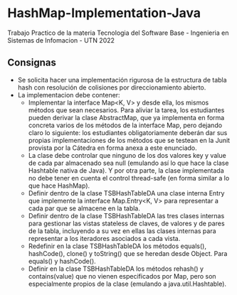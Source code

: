 # HashMap-Implementation-Java
Trabajo Practico de la materia Tecnologia del Software Base - Ingenieria en Sistemas de Infomacion - UTN 2022

## Consignas
- Se solicita hacer una implementación rigurosa de la estructura de tabla hash con resolución de colisiones por direccionamiento abierto.
- La implementacion debe contener:
  + Implementar la interface Map<K, V> y desde ella, los mismos métodos que sean necesarios. Para aliviar la tarea, los estudiantes pueden derivar la clase AbstractMap, que ya implementa en forma concreta varios de los métodos de la interface Map, pero dejando claro lo siguiente: los estudiantes obligatoriamente deberán dar sus propias implementaciones de los métodos que se testean en la Junit provista por la Cátedra en forma anexa a este enunciado.
  + La clase debe controlar que ninguno de los dos valores key y value de cada par almacenado sea null (emulando así lo que hace la clase Hashtable nativa de Java). Y por otra parte, la clase implementada no debe tener en cuenta el control thread-safe (en forma similar a lo que hace HashMap).
  + Definir dentro de la clase TSBHashTableDA una clase interna Entry que implemente la interface Map.Entry<K, V> para representar a cada par que se almacene en la tabla.
  + Definir dentro de la clase TSBHashTableDA las tres clases internas para gestionar las vistas stateless de claves, de valores y de pares de la tabla, incluyendo a su vez en ellas las clases internas para representar a los iteradores asociados a cada vista.
  + Redefinir en la clase TSBHashTableDA los métodos equals(), hashCode(), clone() y toString() que se heredan desde Object. Para equals() y hashCode().
  + Definir en la clase TSBHashTableDA los métodos rehash() y contains(value) que no vienen especificados por Map, pero son especialmente propios de la clase (emulando a java.util.Hashtable).
